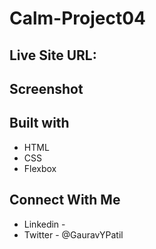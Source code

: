 # Calm-Project04

## Live Site URL: 

## Screenshot

## Built with
- HTML
- CSS
- Flexbox

## Connect With Me
- Linkedin -
- Twitter - @GauravYPatil